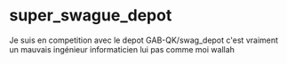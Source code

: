 # super_swague_depot
Je suis en competition avec le depot GAB-QK/swag_depot c'est vraiment un mauvais ingénieur informaticien lui pas comme moi wallah
